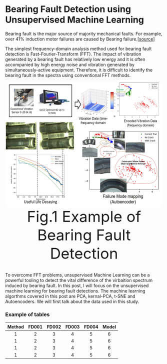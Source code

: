 # Bearing Fault Detection using Unsupervised Machine Learning

Bearing fault is the major source of majority mechanical faults. For example, over 41% induction motor failures are caused by Bearing failure.[[source](https://www.sciencedirect.com/science/article/abs/pii/S095741581400004X#:~:text=The%20simplest%20frequency%2Ddomain%20analysis,generated%20by%20simultaneously%2Dactive%20equipment)] 


The simplest frequency-domain analysis method used for bearing fault detection is Fast-Fourier-Transform (FFT). The impact of vibration generated by a bearing fault has relatively low energy and it is often accompanied by high energy noise and vibration generated by simultaneously-active equipment. Therefore, it is difficult to identify the bearing fault in the spectra using conventional FFT methods. 


<div  align="center">    
 <img src="img/pic_sch_01.jpg" width = "500" height = "400" alt="Bearing Fault Detection" align=center /> <br />
 <font size = '18'> Fig.1 Example of Bearing Fault Detection </font> <br />
</div>

<br />

To overcome FFT problems, unsupervised Machine Learning can be a powerful tooling to detect the vital difference of the virbaition spectrum induced by bearing fault. In this post, I will focus on the unsupervised machine learning for bearing fault detections. The machine learning algorthms covered in this post are PCA, kernal-PCA, t-SNE and Autoencoders. We will first talk about the data used in this study.


### Example of tables




|Method|FD001|FD002|FD003|FD004|Model|
|:-----:|:-----:|:-----:|:------:|:------:|:-----:|
|1|2|3|4|5|6|
|1|2|3|4|5|6|
|1|2|3|4|5|6|
|1|2|3|4|5|6|



